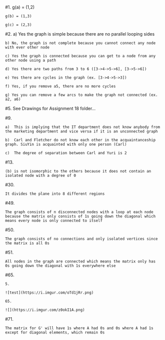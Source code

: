 #1.	g(a) = (1,2)

	g(b) = (1,3)

	g(c) = (2,3)

#2.	a) Yes the graph is simple because there are no parallel looping sides

	b) No, the graph is not complete because you cannot connect any node with ever other node

	c) Yes the graph is connected because you can get to a node from any other node using a path

	d) Yes there are two paths from 3 to 6 ([3->4->5->6], [3->5->6])

	e) Yes there are cycles in the graph (ex. [3->4->5->3])

	f) Yes, if you remove a5, there are no more cycles

	g) Yes you can remove a few arcs to make the graph not connected (ex. a2, a6)

#5.	See Drawings for Assignment 18 folder...

#9.	

	a)	This is implying that the IT department does not know anybody from the marketing department and vice versa if it is an unconnected graph

	b)	Carl and Fletcher do not know each other in the acquaintanceship graph. SiuYin is acquainted with only one person (Carl)

	c)	The degree of separation between Carl and Yuri is 2

#13.	

	(b) is not isomorphic to the others because it does not contain an isolated node with a degree of 0

#30.	

	It divides the plane into 8 different regions

#49.	

	The graph consists of n disconnected nodes with a loop at each node because the matrix only consists of 1s going down the diagonal which means every node is only connected to itself

#50.	

	The graph consists of no connections and only isolated vertices since the matrix is all 0s

#51.	

	All nodes in the graph are connected which means the matrix only has 0s going down the diagonal with 1s everywhere else

#65.	
	
	5.

	![test](https://i.imgur.com/oTd1jRr.png)

	65.

	![](https://i.imgur.com/z0okI1A.png)

#71.	
	
	The matrix for G' will have 1s where A had 0s and 0s where A had 1s except for diagonal elements, which remain 0s